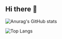 ## Hi there 👋

![Anurag's GitHub stats](https://github-readme-stats.vercel.app/api?username=kimmjen&show_icons=true&theme=transparent)

![Top Langs](https://github-readme-stats.vercel.app/api/top-langs/?username=kimmjen&layout=compact&theme=dracula)
<!--
**kimmjen/kimmjen** is a ✨ _special_ ✨ repository because its `README.md` (this file) appears on your GitHub profile.

Here are some ideas to get you started:

- 🔭 I’m currently working on ...
- 🌱 I’m currently learning ...
- 👯 I’m looking to collaborate on ...
- 🤔 I’m looking for help with ...
- 💬 Ask me about ...
- 📫 How to reach me: ...
- 😄 Pronouns: ...
- ⚡ Fun fact: ...
-->
